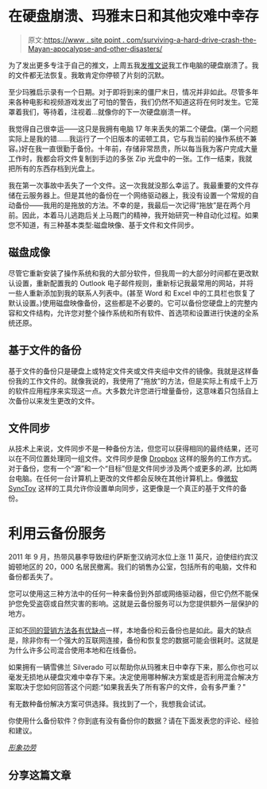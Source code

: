 # 在硬盘崩溃、玛雅末日和其他灾难中幸存

> 原文:[https://www . site point . com/surviving-a-hard-drive-crash-the-Mayan-apocalypse-and-other-disasters/](https://www.sitepoint.com/surviving-a-hard-drive-crash-the-mayan-apocalypse-and-other-disasters/)

为了发出更多专注于自己的推文，上周五我[发推文说](https://twitter.com/#!/johntabita/status/165837047330906113 "Twitter | John Tabita")我工作电脑的硬盘崩溃了。我的文件都无法恢复。我敢肯定你停顿了片刻的沉默。

至少玛雅启示录有一个日期。对于即将到来的僵尸末日，情况并非如此。尽管多年来各种电影和视频游戏发出了可怕的警告，我们仍然不知道这将在何时发生。它笼罩着我们，等待着，注视着…就像你的下一次硬盘崩溃一样。

我觉得自己很幸运——这只是我拥有电脑 17 年来丢失的第二个硬盘。(第一个问题实际上是我的错……我运行了一个旧版本的诺顿工具，它与我当前的操作系统不兼容。)好在我一直很勤于备份。十年前，存储非常昂贵，所以每当我为客户完成大量工作时，我都会将文件复制到手边的多张 Zip 光盘中的一张。工作一结束，我就把所有的东西存档到光盘上。

我在第一次事故中丢失了一个文件。这一次我就没那么幸运了。我最重要的文件存储在云服务器上。但是其他的备份在一个网络驱动器上，我没有设置一个常规的自动备份——我用的是拖放的方法。不幸的是，我最后一次记得“拖放”是在两个月前。因此，本着马儿逃跑后关上马厩门的精神，我开始研究一种自动化过程。如果您不知道，有三种基本类型:磁盘映像、基于文件和文件同步。

## 磁盘成像

尽管它重新安装了操作系统和我的大部分软件，但我周一的大部分时间都在更改默认设置，重新配置我的 Outlook 电子邮件规则，重新标记我最常用的网站，并将一些人重新添加到我的联系人列表中。(甚至 Word 和 Excel 中的工具栏也恢复了默认设置。)使用磁盘映像备份，这些都是不必要的。它可以备份您硬盘上的完整内容和文件结构，允许您对整个操作系统和所有软件、首选项和设置进行快速的全系统还原。

## 基于文件的备份

基于文件的备份只是硬盘上或特定文件夹或文件夹组中文件的镜像。我就是这样备份我的工作文件的。就像我说的，我使用了“拖放”的方法，但是实际上有成千上万的软件应用程序来实现这一点。大多数允许您进行增量备份，这意味着只包括自上次备份以来发生更改的文件。

## 文件同步

从技术上来说，文件同步不是一种备份方法，但您可以获得相同的最终结果，还可以在不同位置处理同一组文件。文件同步是像 [Dropbox](http://www.dropbox.com/ "Dropbox") 这样的服务的工作方式。对于备份，您有一个“源”和一个“目标”但是文件同步涉及两个或更多的*源*，比如两台电脑。在任何一台计算机上更改的文件都会反映在其他计算机上。像[微软 SyncToy](http://www.microsoft.com/download/en/details.aspx?id=15155 "Download Microsoft SyncToy") 这样的工具允许你设置单向同步，这更像是一个真正的基于文件的备份。

# 利用云备份服务

2011 年 9 月，热带风暴李导致纽约萨斯奎汉纳河水位上涨 11 英尺，迫使纽约宾汉姆顿地区的 20，000 名居民撤离。我们的销售办公室，包括所有的电脑，文件和备份都丢失了。

您可以使用这三种方法中的任何一种来备份到外部或网络驱动器，但它仍然不能保护您免受盗窃或自然灾害的影响。这就是云备份服务可以为您提供额外一层保护的地方。

正如[不同的营销方法各有优缺点](http://www.smallbusinessmarketingsucks.com/inbound-outbound-marketing-good-bad-ugly/ "Inbound and Outbound Marketing: The Good, the Bad and the Ugly")一样，本地备份和云备份也是如此。最大的缺点是，除非你有一个强大的互联网连接，备份和恢复您的数据可能会很耗时。这就是为什么许多公司混合使用本地和在线备份。

如果拥有一辆雪佛兰 Silverado 可以帮助你从玛雅末日中幸存下来，那么你也可以毫发无损地从硬盘灾难中幸存下来。决定使用哪种解决方案或是否利用混合解决方案取决于您如何回答这个问题:“如果我丢失了所有客户的文件，会有多严重？"

有无数种备份解决方案可供选择。我找到了一个，我想我会试试。

你使用什么备份软件？你到底有没有备份你的数据？请在下面发表您的评论、经验和建议。

*[形象功劳](http://www.sxc.hu/profile/rore_d)*

## 分享这篇文章